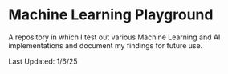 # Machine Learning Playground
 A repository in which I test out various Machine Learning and AI implementations and document my findings for future use.

 Last Updated: 1/6/25
